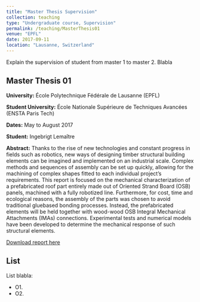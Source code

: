 ```yaml
---
title: "Master Thesis Supervision"
collection: teaching
type: "Undergraduate course, Supervision"
permalink: /teaching/MasterThesis01
venue: "EPFL"
date: 2017-09-11
location: "Lausanne, Switzerland"
---
```


Explain the supervision of student from master 1 to master 2. Blabla

Master Thesis 01
------
**University:** École Polytechnique Fédérale de Lausanne (EPFL)

**Student University:** École Nationale Supérieure de Techniques Avancées (ENSTA Paris Tech)

**Dates:** May to August 2017

**Student:** Ingebrigt Lemaître

**Abstract:** Thanks to the rise of new technologies and constant progress in fields such as robotics, new ways of designing timber structural building elements can be imagined and implemented on an industrial scale. Complex methods and sequences of assembly can be set up quickly, allowing for the machining of complex shapes fitted to each individual project’s requirements. This report is focused on the mechanical characterization of a prefabricated roof part entirely made out of Oriented Strand Board (OSB) panels, machined with a fully robotized line. Furthermore, for cost, time and ecological reasons, the assembly of the parts was chosen to avoid traditional gluebased bonding processes. Instead, the prefabricated elements will be held together with wood-wood OSB Integral Mechanical Attachments (IMAs) connections. Experimental tests and numerical models have been developed to determine the mechanical response of such structural elements.

[Download report here](http://gamerro.github.io/files/ReportInge.pdf)




List
------
List blabla:
* O1.
* O2.
